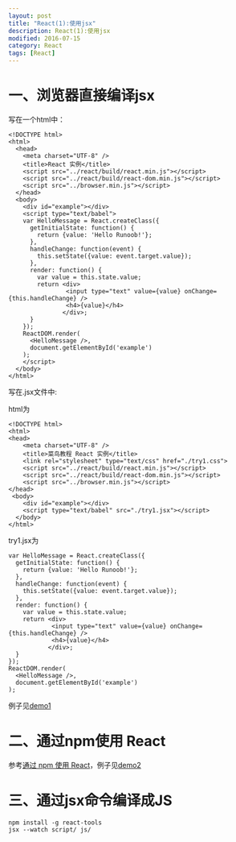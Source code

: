 ```yaml
---
layout: post
title: "React(1):使用jsx"
description: React(1):使用jsx
modified: 2016-07-15
category: React
tags: [React]
---
```


# 一、浏览器直接编译jsx

写在一个html中：

	<!DOCTYPE html>
	<html>
	  <head>
	    <meta charset="UTF-8" />
	    <title>React 实例</title>
	    <script src="../react/build/react.min.js"></script>
	    <script src="../react/build/react-dom.min.js"></script>
	    <script src="../browser.min.js"></script>
	  </head>
	  <body>
	    <div id="example"></div>
	    <script type="text/babel">
	    var HelloMessage = React.createClass({
	      getInitialState: function() {
	        return {value: 'Hello Runoob!'};
	      },
	      handleChange: function(event) {
	        this.setState({value: event.target.value});
	      },
	      render: function() {
	        var value = this.state.value;
	        return <div>
	                <input type="text" value={value} onChange={this.handleChange} /> 
	                <h4>{value}</h4>
	               </div>;
	      }
	    });
	    ReactDOM.render(
	      <HelloMessage />,
	      document.getElementById('example')
	    );
	    </script>
	  </body>
	</html>

写在.jsx文件中:

html为

	<!DOCTYPE html>
	<html>
	<head>
	    <meta charset="UTF-8" />
	    <title>菜鸟教程 React 实例</title>
	    <link rel="stylesheet" type="text/css" href="./try1.css">
	    <script src="../react/build/react.min.js"></script>
	    <script src="../react/build/react-dom.min.js"></script>
	    <script src="../browser.min.js"></script>
	</head>
	 <body>
	    <div id="example"></div>
	    <script type="text/babel" src="./try1.jsx"></script>
	  </body>
	</html>

try1.jsx为

	var HelloMessage = React.createClass({
	  getInitialState: function() {
	    return {value: 'Hello Runoob!'};
	  },
	  handleChange: function(event) {
	    this.setState({value: event.target.value});
	  },
	  render: function() {
	    var value = this.state.value;
	    return <div>
	            <input type="text" value={value} onChange={this.handleChange} /> 
	            <h4>{value}</h4>
	           </div>;
	  }
	});
	ReactDOM.render(
	  <HelloMessage />,
	  document.getElementById('example')
	);

例子见[demo1](https://github.com/zhhgit/react_coupons/tree/master/demo1-browser%20compile%20jsx)

# 二、通过npm使用 React

参考[通过 npm 使用 React](http://www.runoob.com/react/react-install.html)，例子见[demo2](https://github.com/zhhgit/react_coupons/tree/master/demo2-node%20compile%20jsx)

# 三、通过jsx命令编译成JS

	npm install -g react-tools
	jsx --watch script/ js/